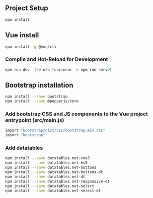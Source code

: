 ## Project Setup

```sh
npm install
```

## Vue install

```sh
npm install -g @vue/cli
```

### Compile and Hot-Reload for Development

```sh
npm run dev  (se não funcionar -> npm run serve)
```

## Bootstrap installation

```sh
npm install --save bootstrap
npm install --save @popperjs/core
```

### Add bootstrap CSS and JS components to the Vue project entrypoint (src/main.js)

```sh
import "bootstrap/dist/css/bootstrap.min.css"
import "bootstrap"
```

### Add datatables

```sh
npm install --save datatables.net-vue3
npm install --save datatables.net-bs5
npm install --save datatables.net-buttons
npm install --save datatables.net-buttons-dt
npm install --save datatables.net-dt
npm install --save datatables.net-responsive-dt
npm install --save datatables.net-select
npm install --save datatables.net-select-dt
```